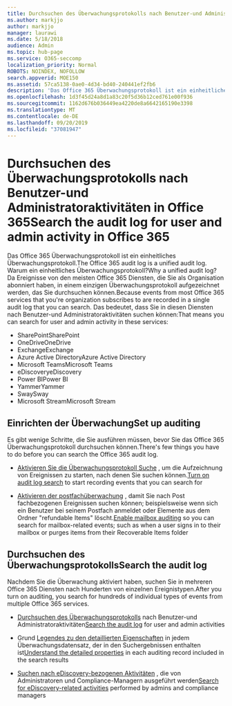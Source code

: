 ```yaml
---
title: Durchsuchen des Überwachungsprotokolls nach Benutzer-und Administratoraktivitäten in Office 365
ms.author: markjjo
author: markjjo
manager: laurawi
ms.date: 5/18/2018
audience: Admin
ms.topic: hub-page
ms.service: O365-seccomp
localization_priority: Normal
ROBOTS: NOINDEX, NOFOLLOW
search.appverid: MOE150
ms.assetid: 57ca5138-0ae0-4d34-bd40-240441ef2fb6
description: 'Das Office 365 Überwachungsprotokoll ist ein einheitliches Überwachungsprotokoll. Warum ein einheitliches Überwachungsprotokoll? Da Ereignisse von den meisten Office 365 Diensten, die Sie als Organisation abonniert haben, in einem einzigen Überwachungsprotokoll aufgezeichnet werden, das Sie durchsuchen können. Das bedeutet, dass Sie in diesen Diensten nach Benutzer-und Administratoraktivitäten suchen können:'
ms.openlocfilehash: 1d3f45d24a8d1a83c20f5d36b12ced761e00f936
ms.sourcegitcommit: 1162d676b036449ea4220de8a6642165190e3398
ms.translationtype: MT
ms.contentlocale: de-DE
ms.lasthandoff: 09/20/2019
ms.locfileid: "37081947"
---
```

# <a name="search-the-audit-log-for-user-and-admin-activity-in-office-365"></a><span data-ttu-id="fc75b-106">Durchsuchen des Überwachungsprotokolls nach Benutzer-und Administratoraktivitäten in Office 365</span><span class="sxs-lookup"><span data-stu-id="fc75b-106">Search the audit log for user and admin activity in Office 365</span></span>

<span data-ttu-id="fc75b-107">Das Office 365 Überwachungsprotokoll ist ein einheitliches Überwachungsprotokoll.</span><span class="sxs-lookup"><span data-stu-id="fc75b-107">The Office 365 audit log is a unified audit log.</span></span> <span data-ttu-id="fc75b-108">Warum ein einheitliches Überwachungsprotokoll?</span><span class="sxs-lookup"><span data-stu-id="fc75b-108">Why a unified audit log?</span></span> <span data-ttu-id="fc75b-109">Da Ereignisse von den meisten Office 365 Diensten, die Sie als Organisation abonniert haben, in einem einzigen Überwachungsprotokoll aufgezeichnet werden, das Sie durchsuchen können.</span><span class="sxs-lookup"><span data-stu-id="fc75b-109">Because events from most Office 365 services that you're organization subscribes to are recorded in a single audit log that you can search.</span></span> <span data-ttu-id="fc75b-110">Das bedeutet, dass Sie in diesen Diensten nach Benutzer-und Administratoraktivitäten suchen können:</span><span class="sxs-lookup"><span data-stu-id="fc75b-110">That means you can search for user and admin activity in these services:</span></span> 
  
- <span data-ttu-id="fc75b-111">SharePoint</span><span class="sxs-lookup"><span data-stu-id="fc75b-111">SharePoint</span></span>
- <span data-ttu-id="fc75b-112">OneDrive</span><span class="sxs-lookup"><span data-stu-id="fc75b-112">OneDrive</span></span>
- <span data-ttu-id="fc75b-113">Exchange</span><span class="sxs-lookup"><span data-stu-id="fc75b-113">Exchange</span></span>
- <span data-ttu-id="fc75b-114">Azure Active Directory</span><span class="sxs-lookup"><span data-stu-id="fc75b-114">Azure Active Directory</span></span>
- <span data-ttu-id="fc75b-115">Microsoft Teams</span><span class="sxs-lookup"><span data-stu-id="fc75b-115">Microsoft Teams</span></span>
- <span data-ttu-id="fc75b-116">eDiscovery</span><span class="sxs-lookup"><span data-stu-id="fc75b-116">eDiscovery</span></span>
- <span data-ttu-id="fc75b-117">Power BI</span><span class="sxs-lookup"><span data-stu-id="fc75b-117">Power BI</span></span>
- <span data-ttu-id="fc75b-118">Yammer</span><span class="sxs-lookup"><span data-stu-id="fc75b-118">Yammer</span></span>
- <span data-ttu-id="fc75b-119">Sway</span><span class="sxs-lookup"><span data-stu-id="fc75b-119">Sway</span></span>
- <span data-ttu-id="fc75b-120">Microsoft Stream</span><span class="sxs-lookup"><span data-stu-id="fc75b-120">Microsoft Stream</span></span>
   
 ## <a name="set-up-auditing"></a><span data-ttu-id="fc75b-121">Einrichten der Überwachung</span><span class="sxs-lookup"><span data-stu-id="fc75b-121">Set up auditing</span></span>
  
<span data-ttu-id="fc75b-122">Es gibt wenige Schritte, die Sie ausführen müssen, bevor Sie das Office 365 Überwachungsprotokoll durchsuchen können.</span><span class="sxs-lookup"><span data-stu-id="fc75b-122">There's few things you have to do before you can search the Office 365 audit log.</span></span>
  
- <span data-ttu-id="fc75b-123">[Aktivieren Sie die Überwachungsprotokoll Suche](turn-audit-log-search-on-or-off.md) , um die Aufzeichnung von Ereignissen zu starten, nach denen Sie suchen können.</span><span class="sxs-lookup"><span data-stu-id="fc75b-123">[Turn on audit log search](turn-audit-log-search-on-or-off.md) to start recording events that you can search for</span></span> 
    
- <span data-ttu-id="fc75b-124">[Aktivieren der postfachüberwachung](enable-mailbox-auditing.md) , damit Sie nach Post fachbezogenen Ereignissen suchen können; beispielsweise wenn sich ein Benutzer bei seinem Postfach anmeldet oder Elemente aus dem Ordner "refundable Items" löscht.</span><span class="sxs-lookup"><span data-stu-id="fc75b-124">[Enable mailbox auditing](enable-mailbox-auditing.md) so you can search for mailbox-related events; such as when a user signs in to their mailbox or purges items from their Recoverable Items folder</span></span> 
    
 ## <a name="search-the-audit-log"></a><span data-ttu-id="fc75b-125">Durchsuchen des Überwachungsprotokolls</span><span class="sxs-lookup"><span data-stu-id="fc75b-125">Search the audit log</span></span>
  
<span data-ttu-id="fc75b-126">Nachdem Sie die Überwachung aktiviert haben, suchen Sie in mehreren Office 365 Diensten nach Hunderten von einzelnen Ereignistypen.</span><span class="sxs-lookup"><span data-stu-id="fc75b-126">After you turn on auditing, you search for hundreds of individual types of events from multiple Office 365 services.</span></span>
  
- <span data-ttu-id="fc75b-127">[Durchsuchen des Überwachungsprotokolls](search-the-audit-log-in-security-and-compliance.md) nach Benutzer-und Administratoraktivitäten</span><span class="sxs-lookup"><span data-stu-id="fc75b-127">[Search the audit log](search-the-audit-log-in-security-and-compliance.md) for user and admin activities</span></span> 
    
- <span data-ttu-id="fc75b-128">Grund [Legendes zu den detaillierten Eigenschaften](detailed-properties-in-the-office-365-audit-log.md) in jedem Überwachungsdatensatz, der in den Suchergebnissen enthalten ist</span><span class="sxs-lookup"><span data-stu-id="fc75b-128">[Understand the detailed properties](detailed-properties-in-the-office-365-audit-log.md) in each auditing record included in the search results</span></span> 
    
- <span data-ttu-id="fc75b-129">[Suchen nach eDiscovery-bezogenen Aktivitäten](search-for-ediscovery-activities-in-the-audit-log.md) , die von Administratoren und Compliance-Managern ausgeführt werden</span><span class="sxs-lookup"><span data-stu-id="fc75b-129">[Search for eDiscovery-related activities](search-for-ediscovery-activities-in-the-audit-log.md) performed by admins and compliance managers</span></span> 

